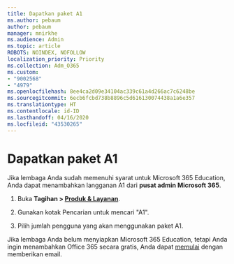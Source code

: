 ```yaml
---
title: Dapatkan paket A1
ms.author: pebaum
author: pebaum
manager: mnirkhe
ms.audience: Admin
ms.topic: article
ROBOTS: NOINDEX, NOFOLLOW
localization_priority: Priority
ms.collection: Adm_O365
ms.custom:
- "9002568"
- "4979"
ms.openlocfilehash: 8ee4ca2d09e34104ac339c61a4d266ac7c6248be
ms.sourcegitcommit: 6ecb6fcbd738b8896c5d616130074438a1a6e357
ms.translationtype: HT
ms.contentlocale: id-ID
ms.lasthandoff: 04/16/2020
ms.locfileid: "43530265"
---
```

# <a name="get-the-a1-plan"></a>Dapatkan paket A1

Jika lembaga Anda sudah memenuhi syarat untuk Microsoft 365 Education, Anda dapat menambahkan langganan A1 dari **pusat admin Microsoft 365**. 

1. Buka **Tagihan > [Produk & Layanan](https://go.microsoft.com/fwlink/p/?linkid=868433)**.

2. Gunakan kotak Pencarian untuk mencari "A1".

3. Pilih jumlah pengguna yang akan menggunakan paket A1.

Jika lembaga Anda belum menyiapkan Microsoft 365 Education, tetapi Anda ingin menambahkan Office 365 secara gratis, Anda dapat [memulai](https://www.microsoft.com/education/products/office) dengan memberikan email. 
